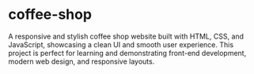 # coffee-shop
 A responsive and stylish coffee shop website built with HTML, CSS, and JavaScript, showcasing a clean UI and smooth user experience. This project is perfect for learning and demonstrating front-end development, modern web design, and responsive layouts.
